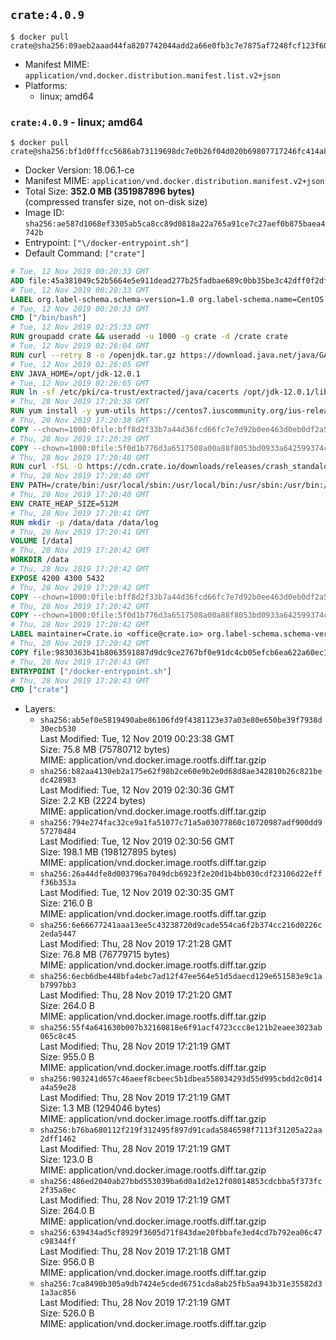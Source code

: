 ## `crate:4.0.9`

```console
$ docker pull crate@sha256:09aeb2aaad44fa8207742044add2a66e0fb3c7e7875af7248fcf123f60aef4a4
```

-	Manifest MIME: `application/vnd.docker.distribution.manifest.list.v2+json`
-	Platforms:
	-	linux; amd64

### `crate:4.0.9` - linux; amd64

```console
$ docker pull crate@sha256:bf1d0fffcc5686ab73119698dc7e0b26f04d020b69807717246fc414a8d52fac
```

-	Docker Version: 18.06.1-ce
-	Manifest MIME: `application/vnd.docker.distribution.manifest.v2+json`
-	Total Size: **352.0 MB (351987896 bytes)**  
	(compressed transfer size, not on-disk size)
-	Image ID: `sha256:ae587d1068ef3305ab5ca8cc89d0818a22a765a91ce7c27aef0b875baea4742b`
-	Entrypoint: `["\/docker-entrypoint.sh"]`
-	Default Command: `["crate"]`

```dockerfile
# Tue, 12 Nov 2019 00:20:33 GMT
ADD file:45a381049c52b5664e5e911dead277b25fadbae689c0bb35be3c42dff0f2dffe in / 
# Tue, 12 Nov 2019 00:20:33 GMT
LABEL org.label-schema.schema-version=1.0 org.label-schema.name=CentOS Base Image org.label-schema.vendor=CentOS org.label-schema.license=GPLv2 org.label-schema.build-date=20191001
# Tue, 12 Nov 2019 00:20:33 GMT
CMD ["/bin/bash"]
# Tue, 12 Nov 2019 02:25:33 GMT
RUN groupadd crate && useradd -u 1000 -g crate -d /crate crate
# Tue, 12 Nov 2019 02:26:04 GMT
RUN curl --retry 8 -o /openjdk.tar.gz https://download.java.net/java/GA/jdk12.0.1/69cfe15208a647278a19ef0990eea691/12/GPL/openjdk-12.0.1_linux-x64_bin.tar.gz     && echo "151eb4ec00f82e5e951126f572dc9116104c884d97f91be14ec11e85fc2dd626 */openjdk.tar.gz" | sha256sum -c -     && tar -C /opt -zxf /openjdk.tar.gz     && rm /openjdk.tar.gz
# Tue, 12 Nov 2019 02:26:05 GMT
ENV JAVA_HOME=/opt/jdk-12.0.1
# Tue, 12 Nov 2019 02:26:05 GMT
RUN ln -sf /etc/pki/ca-trust/extracted/java/cacerts /opt/jdk-12.0.1/lib/security/cacerts
# Thu, 28 Nov 2019 17:20:38 GMT
RUN yum install -y yum-utils https://centos7.iuscommunity.org/ius-release.rpm     && yum makecache     && yum install -y python36u openssl     && yum clean all     && rm -rf /var/cache/yum     && curl -fSL -O https://cdn.crate.io/downloads/releases/crate-4.0.9.tar.gz     && curl -fSL -O https://cdn.crate.io/downloads/releases/crate-4.0.9.tar.gz.asc     && export GNUPGHOME="$(mktemp -d)"     && gpg --keyserver hkp://keyserver.ubuntu.com:80 --recv-keys 90C23FC6585BC0717F8FBFC37FAAE51A06F6EAEB     && gpg --batch --verify crate-4.0.9.tar.gz.asc crate-4.0.9.tar.gz     && rm -rf "$GNUPGHOME" crate-4.0.9.tar.gz.asc     && tar -xf crate-4.0.9.tar.gz -C /crate --strip-components=1     && rm crate-4.0.9.tar.gz     && ln -sf /usr/bin/python3.6 /usr/bin/python3     && ln -sf /usr/bin/python3.6 /usr/bin/python
# Thu, 28 Nov 2019 17:20:38 GMT
COPY --chown=1000:0file:bff8d2f33b7a44d36fcd66fc7e7d92b0ee463d0eb0df2a56e42511d4f1b3e9b2 in /crate/config/crate.yml 
# Thu, 28 Nov 2019 17:20:39 GMT
COPY --chown=1000:0file:5f0d1b776d3a6517508a00a88f8053bd0933a642599374c9dff00dc3b632fd09 in /crate/config/log4j2.properties 
# Thu, 28 Nov 2019 17:20:40 GMT
RUN curl -fSL -O https://cdn.crate.io/downloads/releases/crash_standalone_0.24.2     && curl -fSL -O https://cdn.crate.io/downloads/releases/crash_standalone_0.24.2.asc     && export GNUPGHOME="$(mktemp -d)"     && gpg --keyserver hkp://keyserver.ubuntu.com:80 --recv-keys 90C23FC6585BC0717F8FBFC37FAAE51A06F6EAEB     && gpg --batch --verify crash_standalone_0.24.2.asc crash_standalone_0.24.2     && rm -rf "$GNUPGHOME" crash_standalone_0.24.2.asc     && mv crash_standalone_0.24.2 /usr/local/bin/crash     && chmod +x /usr/local/bin/crash
# Thu, 28 Nov 2019 17:20:40 GMT
ENV PATH=/crate/bin:/usr/local/sbin:/usr/local/bin:/usr/sbin:/usr/bin:/sbin:/bin
# Thu, 28 Nov 2019 17:20:40 GMT
ENV CRATE_HEAP_SIZE=512M
# Thu, 28 Nov 2019 17:20:41 GMT
RUN mkdir -p /data/data /data/log
# Thu, 28 Nov 2019 17:20:41 GMT
VOLUME [/data]
# Thu, 28 Nov 2019 17:20:42 GMT
WORKDIR /data
# Thu, 28 Nov 2019 17:20:42 GMT
EXPOSE 4200 4300 5432
# Thu, 28 Nov 2019 17:20:42 GMT
COPY --chown=1000:0file:bff8d2f33b7a44d36fcd66fc7e7d92b0ee463d0eb0df2a56e42511d4f1b3e9b2 in /crate/config/crate.yml 
# Thu, 28 Nov 2019 17:20:42 GMT
COPY --chown=1000:0file:5f0d1b776d3a6517508a00a88f8053bd0933a642599374c9dff00dc3b632fd09 in /crate/config/log4j2.properties 
# Thu, 28 Nov 2019 17:20:42 GMT
LABEL maintainer=Crate.io <office@crate.io> org.label-schema.schema-version=1.0 org.label-schema.build-date=2019-11-25T16:34:26.710137 org.label-schema.name=crate org.label-schema.description=CrateDB is a distributed SQL database handles massive amounts of machine data in real-time. org.label-schema.url=https://crate.io/products/cratedb/ org.label-schema.vcs-url=https://github.com/crate/docker-crate org.label-schema.vendor=Crate.io org.label-schema.version=4.0.9
# Thu, 28 Nov 2019 17:20:42 GMT
COPY file:9830363b41b8063591887d9dc9ce2767bf0e91dc4cb05efcb6ea622a60ec15e3 in / 
# Thu, 28 Nov 2019 17:20:43 GMT
ENTRYPOINT ["/docker-entrypoint.sh"]
# Thu, 28 Nov 2019 17:20:43 GMT
CMD ["crate"]
```

-	Layers:
	-	`sha256:ab5ef0e5819490abe86106fd9f4381123e37a03e80e650be39f7938d30ecb530`  
		Last Modified: Tue, 12 Nov 2019 00:23:38 GMT  
		Size: 75.8 MB (75780712 bytes)  
		MIME: application/vnd.docker.image.rootfs.diff.tar.gzip
	-	`sha256:b82aa4130eb2a175e62f98b2ce60e9b2e0d68d8ae342810b26c821bedc428983`  
		Last Modified: Tue, 12 Nov 2019 02:30:36 GMT  
		Size: 2.2 KB (2224 bytes)  
		MIME: application/vnd.docker.image.rootfs.diff.tar.gzip
	-	`sha256:794e274fac32ce9a1fa51077c71a5a03077860c10720987adf900dd957270484`  
		Last Modified: Tue, 12 Nov 2019 02:30:56 GMT  
		Size: 198.1 MB (198127895 bytes)  
		MIME: application/vnd.docker.image.rootfs.diff.tar.gzip
	-	`sha256:26a44dfe8d003796a7049dcb6923f2e20d1b4bb030cdf23106d22efff36b353a`  
		Last Modified: Tue, 12 Nov 2019 02:30:35 GMT  
		Size: 216.0 B  
		MIME: application/vnd.docker.image.rootfs.diff.tar.gzip
	-	`sha256:6e66677241aaa13ee5c43238720d9cade554ca6f2b374cc216d0226c2eda5447`  
		Last Modified: Thu, 28 Nov 2019 17:21:28 GMT  
		Size: 76.8 MB (76779715 bytes)  
		MIME: application/vnd.docker.image.rootfs.diff.tar.gzip
	-	`sha256:6ecb6dbe448bfa4ebc7ad12f47ee564e51d5daecd129e651583e9c1ab7997bb3`  
		Last Modified: Thu, 28 Nov 2019 17:21:20 GMT  
		Size: 264.0 B  
		MIME: application/vnd.docker.image.rootfs.diff.tar.gzip
	-	`sha256:55f4a641630b007b32160818e6f91acf4723ccc8e121b2eaee3023ab065c8c45`  
		Last Modified: Thu, 28 Nov 2019 17:21:19 GMT  
		Size: 955.0 B  
		MIME: application/vnd.docker.image.rootfs.diff.tar.gzip
	-	`sha256:903241d657c46aeef8cbeec5b1dbea558034293d55d995cbdd2c0d14a4a59e28`  
		Last Modified: Thu, 28 Nov 2019 17:21:19 GMT  
		Size: 1.3 MB (1294046 bytes)  
		MIME: application/vnd.docker.image.rootfs.diff.tar.gzip
	-	`sha256:b76ba680112f219f312495f897d91cada5846598f7113f31205a22aa2dff1462`  
		Last Modified: Thu, 28 Nov 2019 17:21:19 GMT  
		Size: 123.0 B  
		MIME: application/vnd.docker.image.rootfs.diff.tar.gzip
	-	`sha256:486ed2040ab27bbd553039ba6d0a1d2e12f08014853cdcbba5f373fc2f35a8ec`  
		Last Modified: Thu, 28 Nov 2019 17:21:19 GMT  
		Size: 264.0 B  
		MIME: application/vnd.docker.image.rootfs.diff.tar.gzip
	-	`sha256:639434ad5cf8929f3605d71f843dae20fbbafe3ed4cd7b792ea06c47c98344ff`  
		Last Modified: Thu, 28 Nov 2019 17:21:18 GMT  
		Size: 956.0 B  
		MIME: application/vnd.docker.image.rootfs.diff.tar.gzip
	-	`sha256:7ca8490b305a9db7424e5cded6751cda8ab25fb5aa943b31e35582d31a3ac856`  
		Last Modified: Thu, 28 Nov 2019 17:21:19 GMT  
		Size: 526.0 B  
		MIME: application/vnd.docker.image.rootfs.diff.tar.gzip
